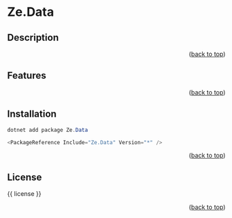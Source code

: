 # Ze.Data
<a name="top"></a>

## Description

<p align="right">(<a href="#top">back to top</a>)</p>

## Features 

<p align="right">(<a href="#top">back to top</a>)</p>

## Installation

```powershell
dotnet add package Ze.Data
```

```powershell 
<PackageReference Include="Ze.Data" Version="*" />
```

<p align="right">(<a href="#top">back to top</a>)</p>

## License 

{{ license }}

<p align="right">(<a href="#top">back to top</a>)</p>
